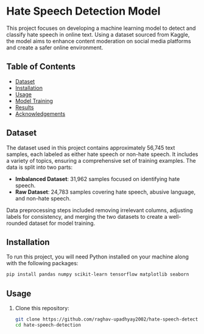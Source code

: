 # Hate Speech Detection Model

This project focuses on developing a machine learning model to detect and classify hate speech in online text. Using a dataset sourced from Kaggle, the model aims to enhance content moderation on social media platforms and create a safer online environment.

## Table of Contents

- [Dataset](#dataset)
- [Installation](#installation)
- [Usage](#usage)
- [Model Training](#model-training)
- [Results](#results)
- [Acknowledgements](#acknowledgements)

## Dataset

The dataset used in this project contains approximately 56,745 text samples, each labeled as either hate speech or non-hate speech. It includes a variety of topics, ensuring a comprehensive set of training examples. The data is split into two parts:
- **Imbalanced Dataset**: 31,962 samples focused on identifying hate speech.
- **Raw Dataset**: 24,783 samples covering hate speech, abusive language, and non-hate speech.

Data preprocessing steps included removing irrelevant columns, adjusting labels for consistency, and merging the two datasets to create a well-rounded dataset for model training.

## Installation

To run this project, you will need Python installed on your machine along with the following packages:

```bash
pip install pandas numpy scikit-learn tensorflow matplotlib seaborn
```
## Usage

1. Clone this repository:
   ```bash
   git clone https://github.com/raghav-upadhyay2002/hate-speech-detection.git
   cd hate-speech-detection
   ```
